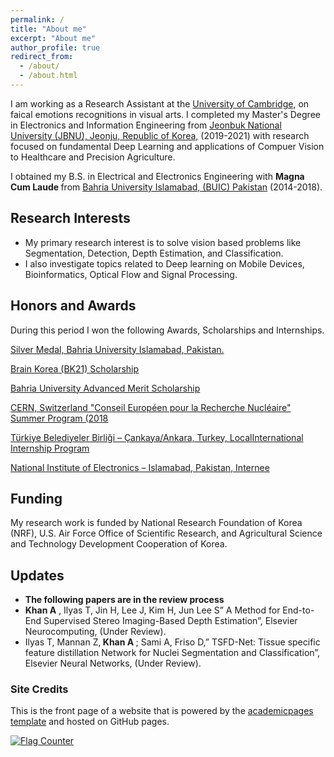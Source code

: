 ```yaml
---
permalink: /
title: "About me"
excerpt: "About me"
author_profile: true
redirect_from: 
  - /about/
  - /about.html
---
```


 I am working as a Research Assistant at the [University of Cambridge](https://www.cam.ac.uk/), on faical emotions recognitions in visual arts. I completed my Master's Degree in Electronics and Information Engineering from [Jeonbuk National University (JBNU), Jeonju, Republic of Korea,](https://www.jbnu.ac.kr/kor/) (2019-2021) with research focused on fundamental Deep Learning and applications of Compuer Vision to Healthcare and Precision Agriculture.

I obtained my B.S. in Electrical and Electronics Engineering with <b> Magna Cum Laude </b> from [Bahria University Islamabad, (BUIC) Pakistan](https://www.bahria.edu.pk/) (2014-2018). 

## Research Interests
* My primary research interest is to solve vision based problems like Segmentation, Detection, Depth Estimation, and Classification. 
* I also investigate topics related to Deep learning on Mobile Devices, Bioinformatics, Optical Flow and Signal Processing.


## Honors and Awards

During this period I won the following Awards, Scholarships and Internships.

[Silver Medal, Bahria University Islamabad, Pakistan.](/files/cert.PNG)

[Brain Korea (BK21) Scholarship](https://bk21four.nrf.re.kr/)

[Bahria University Advanced Merit Scholarship](https://www.bahria.edu.pk/buic/ees/scholarships/)

[CERN, Switzerland "Conseil Européen pour la Recherche Nucléaire" Summer Program (2018](https://home.cern/summer-student-programme)

[Türkiye Belediyeler Birliği – Çankaya/Ankara, Turkey, LocalInternational Internship Program](https://www.cankaya.bel.tr/pages/129/Turkiye-Belediyeler-Birligi--Union-of-Municipalities-of-Turkey-TBB/)

[National Institute of Electronics – Islamabad, Pakistan, Internee](http://www.nie.gov.pk/)




## Funding
My research work is funded by National Research Foundation of Korea (NRF), U.S. Air Force Office of Scientific Research, and Agricultural Science and Technology Development Cooperation of Korea.


## Updates
* <b>The following papers are in the review process </b>
* <b> Khan A</b> , Ilyas T, Jin H, Lee J, Kim H, Jun Lee S” A Method for End-to-End Supervised Stereo Imaging-Based Depth Estimation”, Elsevier Neurocomputing, (Under Review).
* Ilyas T, Mannan Z,<b> Khan A </b>; Sami A, Friso D,” TSFD-Net: Tissue specific feature distillation Network for
  Nuclei Segmentation and Classification”, Elsevier Neural Networks, (Under Review).



### Site Credits
This is the front page of a website that is powered by the [academicpages template](https://github.com/academicpages/academicpages.github.io) and hosted on GitHub pages. 

<a href="https://info.flagcounter.com/djR8"><img src="https://s01.flagcounter.com/map/djR8/size_l/txt_000000/border_CCCCCC/pageviews_0/viewers_0/flags_0/" alt="Flag Counter" border="0"></a>
